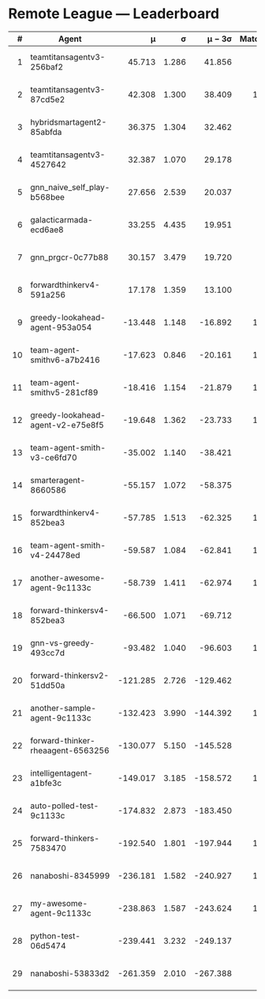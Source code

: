 # Remote League — Leaderboard

| # | Agent | μ | σ | μ − 3σ | Matches | Updated |
|---:|---|---:|---:|---:|---:|---|
| 1 | teamtitansagentv3-256baf2 | 45.713 | 1.286 | 41.856 | 958 | 2025-08-14 13:47 |
| 2 | teamtitansagentv3-87cd5e2 | 42.308 | 1.300 | 38.409 | 1137 | 2025-08-14 13:47 |
| 3 | hybridsmartagent2-85abfda | 36.375 | 1.304 | 32.462 | 142 | 2025-08-14 13:47 |
| 4 | teamtitansagentv3-4527642 | 32.387 | 1.070 | 29.178 | 890 | 2025-08-14 13:47 |
| 5 | gnn_naive_self_play-b568bee | 27.656 | 2.539 | 20.037 | 60 | 2025-08-14 13:47 |
| 6 | galacticarmada-ecd6ae8 | 33.255 | 4.435 | 19.951 | 30 | 2025-08-14 13:47 |
| 7 | gnn_prgcr-0c77b88 | 30.157 | 3.479 | 19.720 | 31 | 2025-08-14 13:47 |
| 8 | forwardthinkerv4-591a256 | 17.178 | 1.359 | 13.100 | 52 | 2025-08-14 13:47 |
| 9 | greedy-lookahead-agent-953a054 | -13.448 | 1.148 | -16.892 | 1010 | 2025-08-14 13:47 |
| 10 | team-agent-smithv6-a7b2416 | -17.623 | 0.846 | -20.161 | 1040 | 2025-08-14 13:47 |
| 11 | team-agent-smithv5-281cf89 | -18.416 | 1.154 | -21.879 | 1110 | 2025-08-14 13:47 |
| 12 | greedy-lookahead-agent-v2-e75e8f5 | -19.648 | 1.362 | -23.733 | 1000 | 2025-08-14 13:47 |
| 13 | team-agent-smith-v3-ce6fd70 | -35.002 | 1.140 | -38.421 | 870 | 2025-08-14 13:47 |
| 14 | smarteragent-8660586 | -55.157 | 1.072 | -58.375 | 809 | 2025-08-14 13:47 |
| 15 | forwardthinkerv4-852bea3 | -57.785 | 1.513 | -62.325 | 1127 | 2025-08-14 13:47 |
| 16 | team-agent-smith-v4-24478ed | -59.587 | 1.084 | -62.841 | 1140 | 2025-08-14 13:47 |
| 17 | another-awesome-agent-9c1133c | -58.739 | 1.411 | -62.974 | 1530 | 2025-08-14 13:47 |
| 18 | forward-thinkersv4-852bea3 | -66.500 | 1.071 | -69.712 | 825 | 2025-08-14 13:47 |
| 19 | gnn-vs-greedy-493cc7d | -93.482 | 1.040 | -96.603 | 1010 | 2025-08-14 13:47 |
| 20 | forward-thinkersv2-51dd50a | -121.285 | 2.726 | -129.462 | 956 | 2025-08-14 13:47 |
| 21 | another-sample-agent-9c1133c | -132.423 | 3.990 | -144.392 | 1260 | 2025-08-14 13:47 |
| 22 | forward-thinker-rheaagent-6563256 | -130.077 | 5.150 | -145.528 | 956 | 2025-08-14 13:47 |
| 23 | intelligentagent-a1bfe3c | -149.017 | 3.185 | -158.572 | 1020 | 2025-08-14 13:47 |
| 24 | auto-polled-test-9c1133c | -174.832 | 2.873 | -183.450 | 940 | 2025-08-14 13:47 |
| 25 | forward-thinkers-7583470 | -192.540 | 1.801 | -197.944 | 1030 | 2025-08-14 13:47 |
| 26 | nanaboshi-8345999 | -236.181 | 1.582 | -240.927 | 1090 | 2025-08-14 13:47 |
| 27 | my-awesome-agent-9c1133c | -238.863 | 1.587 | -243.624 | 1300 | 2025-08-14 13:47 |
| 28 | python-test-06d5474 | -239.441 | 3.232 | -249.137 | 905 | 2025-08-14 13:47 |
| 29 | nanaboshi-53833d2 | -261.359 | 2.010 | -267.388 | 886 | 2025-08-14 13:47 |
